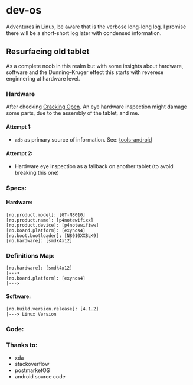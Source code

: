 # dev-os

Adventures in Linux, be aware that is the verbose long-long log. I promise there will be a short-short log later with condensed information. 

## Resurfacing old tablet

As a complete noob in this realm but with some insights about hardware, software and the Dunning–Kruger effect this starts with reverese enginnering at hardware level.
 
### Hardware

After checking [Cracking Open](https://www.youtube.com/watch?v=RAaB-jC85dg). An eye hardware inspection might damage some parts, 
due to the assembly of the tablet, and me. 

#### Attempt 1:
- ```adb``` as primary source of information. See: [tools-android](https://github.com/luHub/dev-os/tree/main/tools-android)

#### Attempt 2:
- Hardware eye inspection as a fallback on another tablet (to avoid breaking this one)


### Specs:

#### Hardware:

```
[ro.product.model]: [GT-N8010]
[ro.product.name]: [p4notewifixx]
[ro.product.device]: [p4notewifiww]
[ro.board.platform]: [exynos4]
[ro.boot.bootloader]: [N8010XXBLK9]
[ro.hardware]: [smdk4x12]
```

### Definitions Map:

```
[ro.hardware]: [smdk4x12]
|--->
[ro.board.platform]: [exynos4]
|--->   
```

#### Software:

```
[ro.build.version.release]: [4.1.2]
|---> Linux Version
```

### Code:



### Thanks to:

- xda
- stackoverflow
- postmarketOS
- android source code

